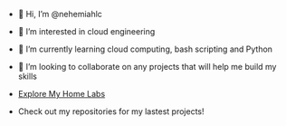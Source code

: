 - 👋 Hi, I’m @nehemiahlc
- 👀 I’m interested in cloud engineering
- 🌱 I’m currently learning cloud computing, bash scripting and Python
- 💞️ I’m looking to collaborate on any projects that will help me build my skills
- [Explore My Home Labs
](https://www.notion.so/My-Home-Labs-63ab5efdf7b142258e4070fb9ac0b456?pvs=4)

- Check out my repositories for my lastest projects!
  
